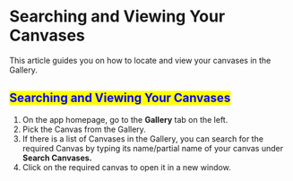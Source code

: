 # Searching and Viewing Your Canvases

This article guides you on how to locate and view your canvases in the Gallery.

## <mark style="color:blue;">Searching and Viewing Your Canvases</mark>

1. On the app homepage, go to the **Gallery** tab on the left.
2. Pick the Canvas from the Gallery.&#x20;
3. If there is a list of Canvases in the Gallery, you can search for the required Canvas by typing its name/partial name of your canvas under **Search Canvases.**
4. Click on the required canvas to open it in a new window.
